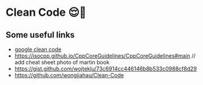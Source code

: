 
# Clean Code 😌💅
## Some useful links
+ [google clean code](https://google.github.io/styleguide/cppguide.html)
+ https://isocpp.github.io/CppCoreGuidelines/CppCoreGuidelines#main
// add cheat sheet photo of martin book
+ https://gist.github.com/wojteklu/73c6914cc446146b8b533c0988cf8d29
+ https://github.com/wongjiahau/Clean-Code
